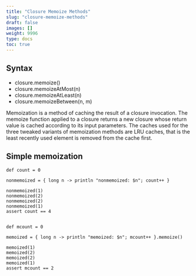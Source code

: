 ```yaml
---
title: "Closure Memoize Methods"
slug: "closure-memoize-methods"
draft: false
images: []
weight: 9996
type: docs
toc: true
---
```


## Syntax
- closure.memoize()
- closure.memoizeAtMost(n)
- closure.memoizeAtLeast(n)
- closure.memoizeBetween(n, m)

Memoization is a method of caching the result of a closure invocation.
The memoize function applied to a closure returns a new closure whose return value is cached according to its input parameters. The caches used for the three tweaked variants of memoization methods are LRU caches, that is the least recently used element is removed from the cache first.

## Simple memoization
    def count = 0

    nonmemoized = { long n -> println "nonmemoized: $n"; count++ }

    nonmemoized(1)
    nonmemoized(2)
    nonmemoized(2)
    nonmemoized(1)
    assert count == 4


    def mcount = 0

    memoized = { long n -> println "memoized: $n"; mcount++ }.memoize()

    memoized(1)
    memoized(2)
    memoized(2)
    memoized(1)
    assert mcount == 2

